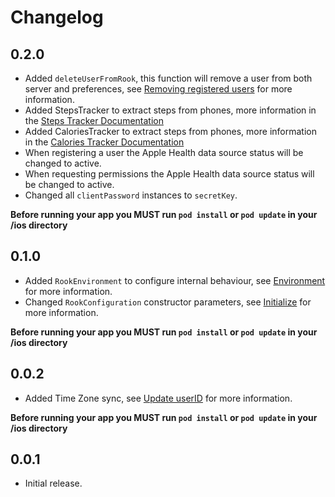 # Changelog

## 0.2.0

* Added `deleteUserFromRook`, this function will remove a user from both server and preferences,
  see [Removing registered users](README.md#removing-registered-users) for more information.
* Added StepsTracker to extract steps from phones, more information in the [Steps Tracker Documentation](STEPS_TRACKER.md)
* Added CaloriesTracker to extract steps from phones, more information in the [Calories Tracker Documentation](CALORIES_TRACKER.md)
* When registering a user the Apple Health data source status will be changed to active.
* When requesting permissions the Apple Health data source status will be changed to active.
* Changed all `clientPassword` instances to `secretKey`.

**Before running your app you MUST run `pod install` or `pod update` in your **/ios** directory**

## 0.1.0

* Added `RookEnvironment` to configure internal behaviour, see [Environment](README.md#environment) for more information.
* Changed `RookConfiguration` constructor parameters, see [Initialize](README.md#initialize) for more information.

**Before running your app you MUST run `pod install` or `pod update` in your **/ios** directory**

## 0.0.2

* Added Time Zone sync, see [Update userID](README.md#update-userid) for more information.

**Before running your app you MUST run `pod install` or `pod update` in your **/ios** directory**

## 0.0.1

* Initial release.
